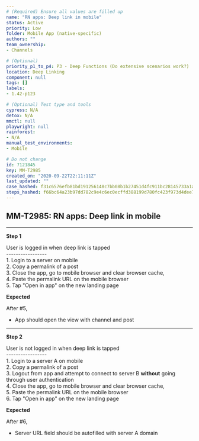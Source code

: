 ```yaml
---
# (Required) Ensure all values are filled up
name: "RN apps: Deep link in mobile"
status: Active
priority: Low
folder: Mobile App (native-specific)
authors: ""
team_ownership: 
- Channels

# (Optional)
priority_p1_to_p4: P3 - Deep Functions (Do extensive scenarios work?)
location: Deep Linking
component: null
tags: []
labels: 
- 1.42-p123

# (Optional) Test type and tools
cypress: N/A
detox: N/A
mmctl: null
playwright: null
rainforest: 
- N/A
manual_test_environments: 
- Mobile

# Do not change
id: 7121845
key: MM-T2985
created_on: "2020-09-22T22:11:11Z"
last_updated: ""
case_hashed: f31c6576efb81bd191256148c7bb08b1b27451d4fc911bc28145733a1a55ce2ea5a19b5dea7524c2480755b426512113
steps_hashed: f66bc64a23b97dd782c9e4c6ec0ecffd388199d780fc423f973d4dee79412d84b591f79f143bd4cfa37ded43ea913627
---
```


<!-- (Auto-generated) Based on frontmatter's "key" and "name" -->

## MM-T2985: RN apps: Deep link in mobile

---

**Step 1**

User is logged in when deep link is tapped\
\-----------------\
1\. Login to a server on mobile\
2\. Copy a permalink of a post\
3\. Close the app, go to mobile browser and clear browser cache,\
4\. Paste the permalink URL on the mobile browser\
5\. Tap "Open in app" on the new landing page

**Expected**

After #5,

- App should open the view with channel and post

---

**Step 2**

User is not logged in when deep link is tapped\
\-----------------\
1\. Login to a server A on mobile\
2\. Copy a permalink of a post\
3\. Logout from app and attempt to connect to server B **without** going through user authentication\
4\. Close the app, go to mobile browser and clear browser cache,\
5\. Paste the permalink URL on the mobile browser\
6\. Tap "Open in app" on the new landing page

**Expected**

After #6,

- Server URL field should be autofilled with server A domain
